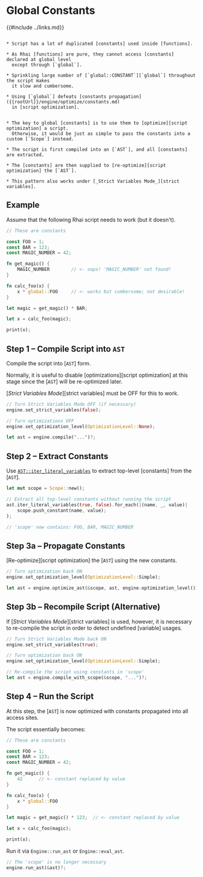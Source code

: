 Global Constants
================

{{#include ../links.md}}


```admonish info "Usage scenario"

* Script has a lot of duplicated [constants] used inside [functions].

* As Rhai [functions] are pure, they cannot access [constants] declared at global level
  except through [`global`].

* Sprinkling large number of [`global::CONSTANT`][`global`] throughout the script makes
  it slow and cumbersome.

* Using [`global`] defeats [constants propagation]({{rootUrl}}/engine/optimize/constants.md)
  in [script optimization].
```

```admonish abstract "Key concepts"

* The key to global [constants] is to use them to [optimize][script optimization] a script.
  Otherwise, it would be just as simple to pass the constants into a custom [`Scope`] instead.

* The script is first compiled into an [`AST`], and all [constants] are extracted.

* The [constants] are then supplied to [re-optimize][script optimization] the [`AST`].

* This pattern also works under [_Strict Variables Mode_][strict variables].
```


Example
-------

Assume that the following Rhai script needs to work (but it doesn't).

```rust
// These are constants

const FOO = 1;
const BAR = 123;
const MAGIC_NUMBER = 42;

fn get_magic() {
    MAGIC_NUMBER        // <- oops! 'MAGIC_NUMBER' not found!
}

fn calc_foo(x) {
    x * global::FOO     // <- works but cumbersome; not desirable!
}

let magic = get_magic() * BAR;

let x = calc_foo(magic);

print(x);
```


Step 1 &ndash; Compile Script into `AST`
----------------------------------------

Compile the script into [`AST`] form.

Normally, it is useful to disable [optimizations][script optimization] at this stage since
the [`AST`] will be re-optimized later.

[_Strict Variables Mode_][strict variables] must be OFF for this to work.

```rust
// Turn Strict Variables Mode OFF (if necessary)
engine.set_strict_variables(false);

// Turn optimizations OFF
engine.set_optimization_level(OptimizationLevel::None);

let ast = engine.compile("...")?;
```


Step 2 &ndash; Extract Constants
--------------------------------

Use [`AST::iter_literal_variables`](https://docs.rs/rhai/{{version}}/rhai/struct.AST.html#method.iter_literal_variables)
to extract top-level [constants] from the [`AST`].

```rust
let mut scope = Scope::new();

// Extract all top-level constants without running the script
ast.iter_literal_variables(true, false).for_each(|(name, _, value)|
    scope.push_constant(name, value);
);

// 'scope' now contains: FOO, BAR, MAGIC_NUMBER
```


Step 3a &ndash; Propagate Constants
-----------------------------------

[Re-optimize][script optimization] the [`AST`] using the new constants.

```rust
// Turn optimization back ON
engine.set_optimization_level(OptimizationLevel::Simple);

let ast = engine.optimize_ast(&scope, ast, engine.optimization_level());
```


Step 3b &ndash; Recompile Script (Alternative)
----------------------------------------------

If [_Strict Variables Mode_][strict variables] is used, however, it is necessary to re-compile the
script in order to detect undefined [variable] usages.

```rust
// Turn Strict Variables Mode back ON
engine.set_strict_variables(true);

// Turn optimization back ON
engine.set_optimization_level(OptimizationLevel::Simple);

// Re-compile the script using constants in 'scope'
let ast = engine.compile_with_scope(&scope, "...")?;
```


Step 4 &ndash; Run the Script
-----------------------------

At this step, the [`AST`] is now optimized with constants propagated into all access sites.

The script essentially becomes:

```rust
// These are constants

const FOO = 1;
const BAR = 123;
const MAGIC_NUMBER = 42;

fn get_magic() {
    42      // <- constant replaced by value
}

fn calc_foo(x) {
    x * global::FOO
}

let magic = get_magic() * 123;  // <- constant replaced by value

let x = calc_foo(magic);

print(x);
```

Run it via `Engine::run_ast` or `Engine::eval_ast`.

```rust
// The 'scope' is no longer necessary
engine.run_ast(&ast)?;
```
